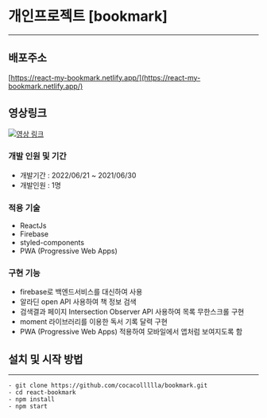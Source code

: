 # 개인프로젝트 [bookmark]
---

## 배포주소

[https://react-my-bookmark.netlify.app/](https://react-my-bookmark.netlify.app/)

## 영상링크

[![영상 링크](https://img.youtube.com/vi/00ABFWCGxYM/0.jpg)](https://youtu.be/00ABFWCGxYM) 

### 개발 인원 및 기간

- 개발기간 : 2022/06/21 ~ 2021/06/30
- 개발인원 : 1명

### 적용 기술
- ReactJs
- Firebase
- styled-components
- PWA (Progressive Web Apps)


### 구현 기능
- firebase로 백엔드서비스를 대신하여 사용
- 알라딘 open API 사용하여 책 정보 검색
- 검색결과 페이지 Intersection Observer API 사용하여 목록 무한스크롤 구현
- moment 라이브러리를 이용한 독서 기록 달력 구현
- PWA (Progressive Web Apps) 적용하여 모바일에서 앱처럼 보여지도록 함



## 설치 및 시작 방법
---
```
- git clone https://github.com/cocacollllla/bookmark.git
- cd react-bookmark
- npm install
- npm start
```
    
    

